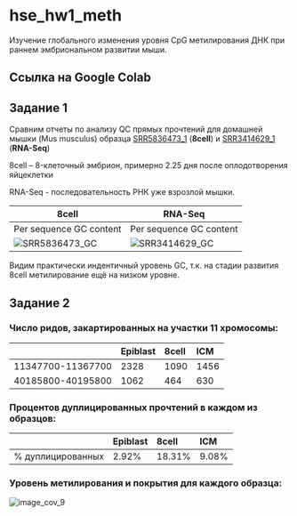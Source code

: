 # hse_hw1_meth
Изучение глобального изменения уровня CpG метилирования ДНК при раннем эмбриональном развитии мыши.

## Ссылка на Google Colab

## Задание 1
Сравним отчеты по анализу QC прямых прочтений для домашней мышки (Mus musculus) образца [SRR5836473_1](https://www.ebi.ac.uk/ena/browser/view/SRR5836473?show=reads) (**8cell**) и [SRR3414629_1](https://www.ebi.ac.uk/ena/browser/view/SRR3414629?show=reads) (**RNA-Seq**) 

8cell – 8-клеточный эмбрион, примерно 2.25 дня после оплодотворения яйцеклетки

RNA-Seq - последовательность РНК уже взрозлой мышки. 

| **8cell**     |           **RNA-Seq**            |
|----------------------------|---------------------------|
|Per sequence GC content     | Per sequence GC content    |
|![SRR5836473_GC](https://user-images.githubusercontent.com/60792064/154817884-2676a33f-5f97-4b54-8f17-67e0978c6207.png) | ![SRR3414629_GC](https://user-images.githubusercontent.com/60792064/154817893-478fc873-6147-4343-bd1a-ecfc1a73b38c.png)|

Видим практически индентичный уровень GC, т.к. на стадии развития 8cell метилирование ещё на низком уровне. 

## Задание 2
### Число ридов, закартированных на участки 11 хромосомы:
|                 | Epiblast | 8cell | ICM |
|-----------------|:---------|:------|:-----|
|11347700-11367700|2328      |1090   |1456 |
|40185800-40195800|1062      |464    |630  |

### Процентов дуплицированных прочтений в каждом из образцов:
|                 | Epiblast | 8cell | ICM |
|-----------------|:---------|:------|:-----|
|% дуплицированных|2.92%    |18.31%   |9.08% |

### Уровень метилирования и покрытия для каждого образца:
![image_cov_9](https://user-images.githubusercontent.com/60792064/155025544-0f9ce294-f1dc-483c-ad6e-d29c39c224d1.png)

